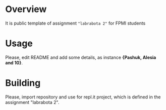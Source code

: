 # Overview

It is public template of assignment `"labrabota 2"` for FPMI students

# Usage

Please, edit README and add some details, as instance **{Pashuk, Alesia and 10}**.

# Building

Please, import repository and use for repl.it project, which is defined in the assignment "labrabota 2".
